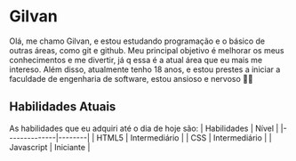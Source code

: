 # Gilvan

Olá, me chamo Gilvan, e estou estudando programação e o básico de outras áreas, como git e github. Meu principal objetivo é melhorar os meus conhecimentos e me divertir, já q essa é a atual área que eu mais me intereso.
Além disso, atualmente tenho 18 anos, e estou prestes a iniciar a faculdade de engenharia de software, estou ansioso e nervoso 🫡🫡

## Habilidades Atuais

As habilidades que eu adquiri até o dia de hoje são:
| Habilidades | Nível |
|--------------|--------|
| HTML5 | Intermediário |
| CSS | Intermediário |
| Javascript | Iniciante |
